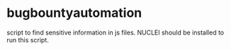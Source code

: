 # bugbountyautomation
script to find sensitive information in js files.
NUCLEI should be installed to run this script.

